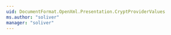 ```yaml
---
uid: DocumentFormat.OpenXml.Presentation.CryptProviderValues
ms.author: "soliver"
manager: "soliver"
---
```


